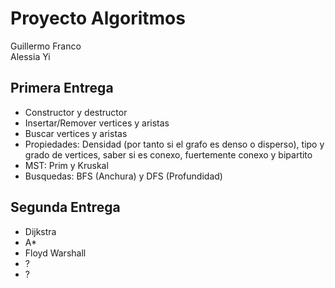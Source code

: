 # Proyecto Algoritmos
Guillermo Franco
<br/>
Alessia Yi
<br/>
## Primera Entrega
  * Constructor y destructor
  * Insertar/Remover vertices y aristas
  * Buscar vertices y aristas
  * Propiedades: Densidad (por tanto si el grafo es denso o disperso), tipo y grado de vertices, saber si es conexo, fuertemente conexo y bipartito
  * MST: Prim y Kruskal
  * Busquedas: BFS (Anchura) y DFS (Profundidad)

## Segunda Entrega

  * Dijkstra
  * A*
  * Floyd Warshall
  * ?
  * ?
